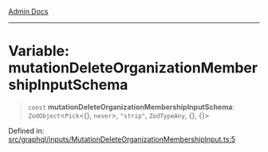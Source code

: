 [Admin Docs](/)

***

# Variable: mutationDeleteOrganizationMembershipInputSchema

> `const` **mutationDeleteOrganizationMembershipInputSchema**: `ZodObject`\<`Pick`\<\{\}, `never`\>, `"strip"`, `ZodTypeAny`, \{\}, \{\}\>

Defined in: [src/graphql/inputs/MutationDeleteOrganizationMembershipInput.ts:5](https://github.com/PalisadoesFoundation/talawa-api/blob/a4f57b3a64e82c74809b195eb7bde9c04b2a5e89/src/graphql/inputs/MutationDeleteOrganizationMembershipInput.ts#L5)
